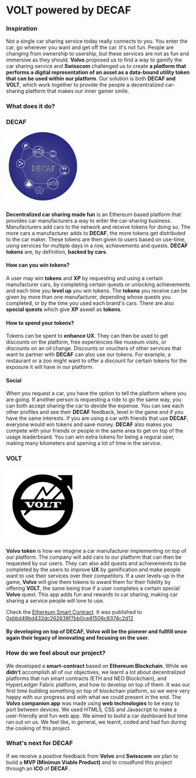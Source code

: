 # VOLT powered by DECAF

### Inspiration
   Not a single car sharing service today really connects to you. You enter the car, go wherever you want and get off the car. It's not fun. People are changing from ownership to usership, but these services are not as fun and immersive as they should. **Volvo** proposed us to find a way to gamify the car sharing service and **Swisscom** challenged us to create **a platform that performs a digital representation of an asset as a data-bound utility token that can be used within our platform**. Our solution is both **DECAF and VOLT**, which work together to provide the people a decentralized car-sharing platform that makes our inner gamer smile.
   
### What does it do?

 ### DECAF

<img src="https://github.com/CarlosANovo/DECAF/blob/master/images/Decaf.png" width="200" height="200" />

   **Decentralized car sharing made fun** is an Ethereum based platform that provides car manufacturers a way to enter the car-sharing business. Manufacturers add cars to the network and receive tokens for doing so. The more cars a manufacturer adds to **DECAF**, the more tokens get distributed to the car maker. These tokens are then given to users based on use-time, using services for multiple days in a row, achievements and quests. **DECAF tokens** are, by definition, **backed by cars**.
   
   #### How can you win tokens?
   A user may win **tokens** and **XP** by requesting and using a certain manufacturer cars, by completing certain quests or unlocking achievements and each time you **level up** you win tokens. The **tokens** you receive can be given by more than one manufacturer, depending whose quests you completed, or by the time you used each brand's cars. There are also **special quests** which give **XP** aswell as **tokens**.
   
  #### How to spend your tokens?
  Tokens can be spent to **enhance UX**. They can then be used to get discounts on the platform, free experiencies like museum visits, or discounts on an oil change. Discounts or vouchers of other services that want to partner with **DECAF** can also use our tokens. For example, a restaurant or a zoo might want to offer a discount for certain tokens for the exposure it will have in our platform.
  
  #### Social
  When you request a car, you have the option to tell the platform where you are going. If another person is requesting a ride to go the same way, you can both accept sharing the car to devide the expense. You can see each other profiles and see their **DECAF** feedback, level in the game and if you have the same interests. If you are using a car with friends that use **DECAF**, everyone would win tokens and save money.
  **DECAF** also makes you compete with your friends or people in the same area to get on top of the usage leaderboard. You can win extra tokens for being a regural user, making many kilometers and spening a lot of time in the service.
  
  
  
   ### VOLT
  
  <img src="https://github.com/CarlosANovo/DECAF/blob/master/images/volt.jpg" width="200" height="200" />
 
   **Volvo token** is how we imagine a car manufacturer implementing on top of our platform. The company will add cars to our platform that can then be requested by our users. They can also add quests and achievements to be completed by the users to improve **UX** by gamification and make people want to use their services over their competitors. If a user levels-up in the game, **Volvo** will give them tokens to award them for their fidelity by offering **VOLT**, the same being true if a user completes a certain special **Volvo** quest.
   This app adds fun and rewards to car sharing, making car sharing a service people will love to use.
   
   Check the [Ethereum Smart Contract](https://github.com/CarlosANovo/DECAF/blob/master/Ethereum%20Smart%20Contract/VOLT.sol).
   It was published to [0xbbd49bd432dc262838f7bb0ce41506c8374c2d12](https://ropsten.etherscan.io/tx/0x165426a5c8cce37a31fd1ec8fdd3adbc344fdbfc19937132d544dd2262f74b02)
   
   #### By developing on top of **DECAF**, **Volvo** will be the **pioneer and fullfill once again their legacy of innovating and focusing on the user**.
   
### How do we feel about our project?
   We developed a **smart-contract** based on **Ethereum Blockchain**. While we **didn't** accomplish all of our objectives, we learnt a lot about decentralized platforms that run smart contracts (ETH and NEO Blockchain), and HyperLedger Fabric platform, and how to develop on top of them. It was our first time building something on top of blockchain platform, so we were very happy with our progress and with what we could present in the end.
   The **Volvo companion app** was made using **web technologies** to be easy to port between devices. We used HTML5, CSS and Javascript to make a user-friendly and fun web app. We aimed to build a car dashboard but time ran out on us.
   We feel like, in general, we learnt, coded and had fun during the cooking of this project.
  
### What's next for DECAF
   If we receive a positive feedback from **Volvo** and **Swisscom** we plan to build a **MVP (Minimun Viable Product)** and to croudfund this project through an **ICO** of **DECAF**.
